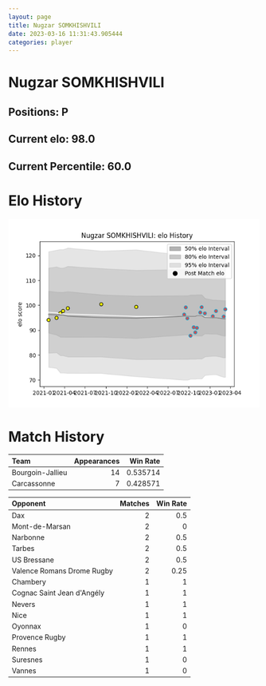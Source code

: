 ```yaml
---  
layout: page  
title: Nugzar SOMKHISHVILI  
date: 2023-03-16 11:31:43.905444  
categories: player  
---
```

# Nugzar SOMKHISHVILI

## Positions: P

## Current elo: 98.0

## Current Percentile: 60.0

# Elo History


![elo history](history_NugzarSOMKHISHVILI.png)
# Match History


| Team             |   Appearances |   Win Rate |
|:-----------------|--------------:|-----------:|
| Bourgoin-Jallieu |            14 |   0.535714 |
| Carcassonne      |             7 |   0.428571 |

| Opponent                   |   Matches |   Win Rate |
|:---------------------------|----------:|-----------:|
| Dax                        |         2 |       0.5  |
| Mont-de-Marsan             |         2 |       0    |
| Narbonne                   |         2 |       0.5  |
| Tarbes                     |         2 |       0.5  |
| US Bressane                |         2 |       0.5  |
| Valence Romans Drome Rugby |         2 |       0.25 |
| Chambery                   |         1 |       1    |
| Cognac Saint Jean d'Angély |         1 |       1    |
| Nevers                     |         1 |       1    |
| Nice                       |         1 |       1    |
| Oyonnax                    |         1 |       0    |
| Provence Rugby             |         1 |       1    |
| Rennes                     |         1 |       1    |
| Suresnes                   |         1 |       0    |
| Vannes                     |         1 |       0    |